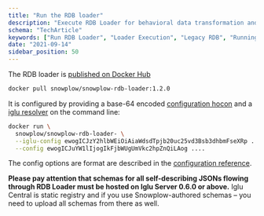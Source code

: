 ```yaml
---
title: "Run the RDB loader"
description: "Execute RDB Loader for behavioral data transformation and loading into relational databases."
schema: "TechArticle"
keywords: ["Run RDB Loader", "Loader Execution", "Legacy RDB", "Running Loader", "Loader Operation", "RDB Execution"]
date: "2021-09-14"
sidebar_position: 50
---
```


The RDB loader is [published on Docker Hub](https://hub.docker.com/repository/docker/snowplow/snowplow-rdb-loader)

```bash
docker pull snowplow/snowplow-rdb-loader:1.2.0
```

It is configured by providing a base-64 encoded [configuration hocon](/docs/api-reference/loaders-storage-targets/snowplow-rdb-loader/previous-versions/snowplow-rdb-loader/configuration-reference/index.md) and a [iglu resolver](/docs/api-reference/iglu/iglu-resolver/index.md) on the command line:

```bash
docker run \
  snowplow/snowplow-rdb-loader- \
  --iglu-config ewogICJzY2hlbWEiOiAiaWdsdTpjb20uc25vd3Bsb3dhbmFseXRp .... \
  --config ewogICJuYW1lIjogIkFjbWUgUmVkc2hpZnQiLAog ....
```

The config options are format are described in the [configuration reference](/docs/api-reference/loaders-storage-targets/snowplow-rdb-loader/previous-versions/snowplow-rdb-loader/configuration-reference/index.md).

**Please pay attention that schemas for all self-describing JSONs flowing through RDB Loader must be hosted on Iglu Server 0.6.0 or above.** Iglu Central is static registry and if you use Snowplow-authored schemas – you need to upload all schemas from there as well.
